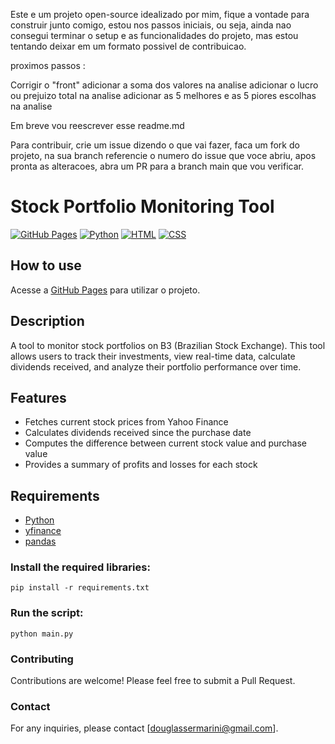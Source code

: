 Este e um projeto open-source idealizado por mim, fique a vontade para construir junto comigo, estou nos passos iniciais, ou seja, ainda nao consegui terminar o setup e as funcionalidades do projeto, mas estou tentando deixar em um formato possivel de contribuicao.


proximos passos :

Corrigir o "front"
adicionar a soma dos valores na analise
adicionar o lucro ou prejuizo total na analise
adicionar as 5 melhores e as 5 piores escolhas na analise

Em breve vou reescrever esse readme.md


Para contribuir, crie um issue dizendo o que vai fazer, faca um fork do projeto, na sua branch referencie o numero do issue que voce abriu, apos pronta as alteracoes, abra um PR para a branch main que vou verificar.

# Stock Portfolio Monitoring Tool




[![GitHub Pages](https://img.shields.io/badge/GitHub-Pages-blue?style=flat-square)](https://douglas019br.github.io/COWDOL/)
[![Python](https://img.shields.io/badge/Python-3-blue?style=flat-square)](https://www.python.org/)
[![HTML](https://img.shields.io/badge/HTML-5-orange?style=flat-square)](https://developer.mozilla.org/en-US/docs/Web/HTML)
[![CSS](https://img.shields.io/badge/CSS-3-blue?style=flat-square)](https://developer.mozilla.org/en-US/docs/Web/CSS)

## How to use
Acesse a [GitHub Pages](https://douglas019br.github.io/COWDOL/) para utilizar o projeto.

## Description
A tool to monitor stock portfolios on B3 (Brazilian Stock Exchange). This tool allows users to track their investments, view real-time data, calculate dividends received, and analyze their portfolio performance over time.

## Features

- Fetches current stock prices from Yahoo Finance
- Calculates dividends received since the purchase date
- Computes the difference between current stock value and purchase value
- Provides a summary of profits and losses for each stock

## Requirements

- [Python](https://www.python.org/)
- [yfinance](https://pypi.org/project/yfinance/)
- [pandas](https://pypi.org/project/pandas/)


### Install the required libraries:
```
pip install -r requirements.txt
```

### Run the script:
```
python main.py
```

### Contributing
Contributions are welcome! Please feel free to submit a Pull Request.

### Contact
For any inquiries, please contact [douglassermarini@gmail.com].


